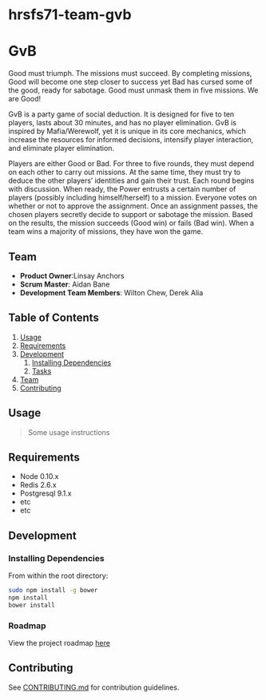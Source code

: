 # hrsfs71-team-gvb
# GvB
Good must triumph. The missions must succeed. By completing missions, Good will become one step closer to success yet Bad has cursed some of the good, ready for sabotage. Good must unmask them in five missions. We are Good!

GvB is a party game of social deduction. It is designed for five to ten players, lasts about 30 minutes, and has no player elimination. GvB is inspired by Mafia/Werewolf, yet it is unique in its core mechanics, which increase the resources for informed decisions, intensify player interaction, and eliminate player elimination.

Players are either Good or Bad. For three to five rounds, they must depend on each other to carry out missions. At the same time, they must try to deduce the other players’ identities and gain their trust. Each round begins with discussion. When ready, the Power entrusts a certain number of players (possibly including himself/herself) to a mission. Everyone votes on whether or not to approve the assignment. Once an assignment passes, the chosen players secretly decide to support or sabotage the mission. Based on the results, the mission succeeds (Good win) or fails (Bad win). When a team wins a majority of missions, they have won the game.

> 

## Team

  - __Product Owner__:Linsay Anchors
  - __Scrum Master__: Aidan Bane
  - __Development Team Members__: Wilton Chew, Derek Alia

## Table of Contents

1. [Usage](#Usage)
1. [Requirements](#requirements)
1. [Development](#development)
    1. [Installing Dependencies](#installing-dependencies)
    1. [Tasks](#tasks)
1. [Team](#team)
1. [Contributing](#contributing)

## Usage

> Some usage instructions

## Requirements

- Node 0.10.x
- Redis 2.6.x
- Postgresql 9.1.x
- etc
- etc

## Development

### Installing Dependencies

From within the root directory:

```sh
sudo npm install -g bower
npm install
bower install
```

### Roadmap

View the project roadmap [here](LINK_TO_PROJECT_ISSUES)


## Contributing

See [CONTRIBUTING.md](CONTRIBUTING.md) for contribution guidelines.
